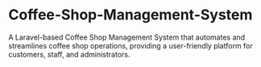 # Coffee-Shop-Management-System
A Laravel-based Coffee Shop Management System that automates and streamlines coffee shop operations, providing a user-friendly platform for customers, staff, and administrators.
